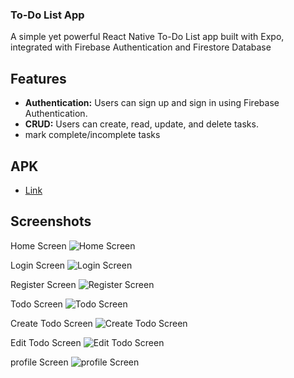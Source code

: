 ### To-Do List App

A simple yet powerful React Native To-Do List app built with Expo, integrated with Firebase Authentication and Firestore Database

## Features

- **Authentication:** Users can sign up and sign in using Firebase Authentication.
- **CRUD:** Users can create, read, update, and delete tasks.
- mark complete/incomplete tasks

## APK

- [Link](https://drive.google.com/file/d/14qZHJli0RgsJGxUvCHfYrYEzRvy8LTrn/view?usp=sharing)

## Screenshots

Home Screen
![Home Screen](./screenshorts/1.jpg)

Login Screen
![Login Screen](./screenshorts/2.jpg)

Register Screen
![Register Screen](./screenshorts/3.jpg)

Todo Screen
![Todo Screen](./screenshorts/4.jpg)

Create Todo Screen
![Create Todo Screen](./screenshorts/create.jpg)

Edit Todo Screen
![Edit Todo Screen](./screenshorts/edit.jpg)

profile Screen
![profile Screen](./screenshorts/5.jpg)
